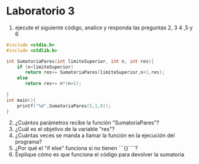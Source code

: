 # Laboratorio 3

1) ejecute el siguiente código, analice y responda las preguntas 2, 3 4 ,5 y 6
```C
#include <stdio.h>
#include <stdlib.h>

int SumatoriaPares(int limiteSuperior, int n, int res){
    if (n<limiteSuperior)
       return res+= SumatoriaPares(limiteSuperior,n+1,res);
    else
       return res+= n*(n+1);
    
}
int main(){
    printf("%d",SumatoriaPares(5,1,0));
}
```

2) ¿Cuántos parámetros recibe la función "SumatoriaPares"?
3) ¿Cuál es el objetivo de la variable "res"?
4) ¿Cuántas veces se manda a llamar la función en la ejecución del programa?
5) ¿Por qué el "if else" funciona si no tienen ```{}````?
6) Explique cómo es que funciona el código para devolver la sumatoria
